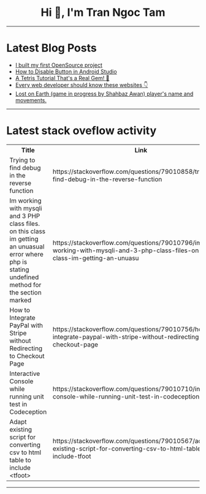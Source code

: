 <h1 align="center">Hi 👋, I'm Tran Ngoc Tam</h1>

---

# Latest Blog Posts 
<!-- BLOG-POST-LIST:START -->
- [I built my first OpenSource project](https://dev.to/iamvaar/i-built-my-first-opensource-project-4340)
- [How to Disable Button in Android Studio](https://dev.to/mohasinnawaz091/how-to-disable-button-in-android-studio-31m3)
- [A Tetris Tutorial That&#39;s a Real Gem! 💎](https://dev.to/getvm/a-tetris-tutorial-thats-a-real-gem-518a)
- [Every web developer should know these websites 👇](https://dev.to/mohasinnawaz091/every-web-developer-should-know-these-websites-14i4)
- [Lost on Earth &lpar;game in progress by Shahbaz Awan&rpar; player&#39;s name and movements.](https://dev.to/shahbaz_awan/lost-on-earth-game-in-progress-by-shahbaz-awan-players-name-and-movements-30ga)
<!-- BLOG-POST-LIST:END -->

---

# Latest stack oveflow activity
<table>
  <tr><th>Title</th><th>Link</th></tr>
  <!-- STACKOVERFLOW:START --><tr><td>Trying to find debug in the reverse function</td><td>https://stackoverflow.com/questions/79010858/trying-to-find-debug-in-the-reverse-function</td></tr><tr><td>Im working with mysqli and 3 PHP class files. on this class im getting an unuasual error where php is stating undefined method for the section marked</td><td>https://stackoverflow.com/questions/79010796/im-working-with-mysqli-and-3-php-class-files-on-this-class-im-getting-an-unuasu</td></tr><tr><td>How to Integrate PayPal with Stripe without Redirecting to Checkout Page</td><td>https://stackoverflow.com/questions/79010756/how-to-integrate-paypal-with-stripe-without-redirecting-to-checkout-page</td></tr><tr><td>Interactive Console while running unit test in Codeception</td><td>https://stackoverflow.com/questions/79010710/interactive-console-while-running-unit-test-in-codeception</td></tr><tr><td>Adapt existing script for converting csv to html table to include &lt;tfoot&gt;</td><td>https://stackoverflow.com/questions/79010567/adapt-existing-script-for-converting-csv-to-html-table-to-include-tfoot</td></tr><!-- STACKOVERFLOW:END -->
</table>

---


